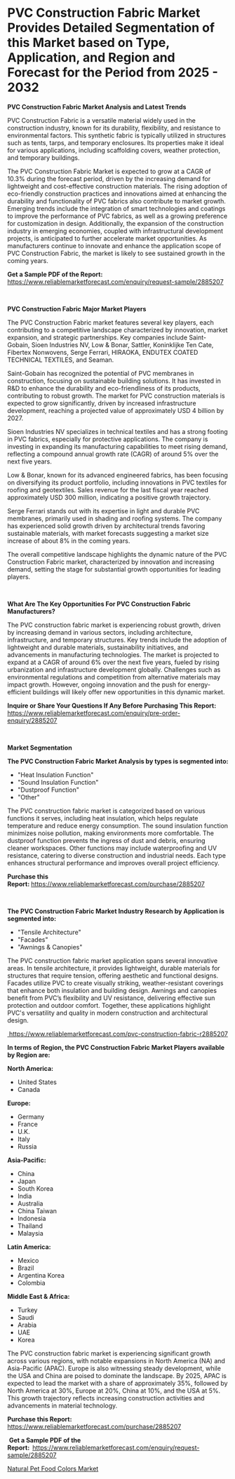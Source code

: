 <p><h1>PVC Construction Fabric Market Provides Detailed Segmentation of this Market based on Type, Application, and Region and Forecast for the Period from 2025 - 2032</h1></p><p><strong>PVC Construction Fabric Market Analysis and Latest Trends</strong></p>
<p><p>PVC Construction Fabric is a versatile material widely used in the construction industry, known for its durability, flexibility, and resistance to environmental factors. This synthetic fabric is typically utilized in structures such as tents, tarps, and temporary enclosures. Its properties make it ideal for various applications, including scaffolding covers, weather protection, and temporary buildings.</p><p>The PVC Construction Fabric Market is expected to grow at a CAGR of 10.3% during the forecast period, driven by the increasing demand for lightweight and cost-effective construction materials. The rising adoption of eco-friendly construction practices and innovations aimed at enhancing the durability and functionality of PVC fabrics also contribute to market growth. Emerging trends include the integration of smart technologies and coatings to improve the performance of PVC fabrics, as well as a growing preference for customization in design. Additionally, the expansion of the construction industry in emerging economies, coupled with infrastructural development projects, is anticipated to further accelerate market opportunities. As manufacturers continue to innovate and enhance the application scope of PVC Construction Fabric, the market is likely to see sustained growth in the coming years.</p></p>
<p><strong>Get a Sample PDF of the Report:&nbsp;</strong> <a href="https://www.reliablemarketforecast.com/enquiry/request-sample/2885207?utm_campaign=3049&utm_medium=2&utm_source=Github&utm_content=ia&utm_term=13032025&utm_id=pvc-construction-fabric">https://www.reliablemarketforecast.com/enquiry/request-sample/2885207</a></p>
<p>&nbsp;</p>
<p><strong>PVC Construction Fabric Major Market Players</strong></p>
<p><p>The PVC Construction Fabric market features several key players, each contributing to a competitive landscape characterized by innovation, market expansion, and strategic partnerships. Key companies include Saint-Gobain, Sioen Industries NV, Low & Bonar, Sattler, Koninklijke Ten Cate, Fibertex Nonwovens, Serge Ferrari, HIRAOKA, ENDUTEX COATED TECHNICAL TEXTILES, and Seaman.</p><p>Saint-Gobain has recognized the potential of PVC membranes in construction, focusing on sustainable building solutions. It has invested in R&D to enhance the durability and eco-friendliness of its products, contributing to robust growth. The market for PVC construction materials is expected to grow significantly, driven by increased infrastructure development, reaching a projected value of approximately USD 4 billion by 2027.</p><p>Sioen Industries NV specializes in technical textiles and has a strong footing in PVC fabrics, especially for protective applications. The company is investing in expanding its manufacturing capabilities to meet rising demand, reflecting a compound annual growth rate (CAGR) of around 5% over the next five years.</p><p>Low & Bonar, known for its advanced engineered fabrics, has been focusing on diversifying its product portfolio, including innovations in PVC textiles for roofing and geotextiles. Sales revenue for the last fiscal year reached approximately USD 300 million, indicating a positive growth trajectory.</p><p>Serge Ferrari stands out with its expertise in light and durable PVC membranes, primarily used in shading and roofing systems. The company has experienced solid growth driven by architectural trends favoring sustainable materials, with market forecasts suggesting a market size increase of about 8% in the coming years.</p><p>The overall competitive landscape highlights the dynamic nature of the PVC Construction Fabric market, characterized by innovation and increasing demand, setting the stage for substantial growth opportunities for leading players.</p></p>
<p>&nbsp;</p>
<p><strong>What Are The Key Opportunities For PVC Construction Fabric Manufacturers?</strong></p>
<p><p>The PVC construction fabric market is experiencing robust growth, driven by increasing demand in various sectors, including architecture, infrastructure, and temporary structures. Key trends include the adoption of lightweight and durable materials, sustainability initiatives, and advancements in manufacturing technologies. The market is projected to expand at a CAGR of around 6% over the next five years, fueled by rising urbanization and infrastructure development globally. Challenges such as environmental regulations and competition from alternative materials may impact growth. However, ongoing innovation and the push for energy-efficient buildings will likely offer new opportunities in this dynamic market.</p></p>
<p><strong>Inquire or Share Your Questions If Any Before Purchasing This Report:</strong> <a href="https://www.reliablemarketforecast.com/enquiry/pre-order-enquiry/2885207?utm_campaign=3049&utm_medium=2&utm_source=Github&utm_content=ia&utm_term=13032025&utm_id=pvc-construction-fabric">https://www.reliablemarketforecast.com/enquiry/pre-order-enquiry/2885207</a></p>
<p>&nbsp;</p>
<p><strong>Market Segmentation</strong></p>
<p><strong>The PVC Construction Fabric Market Analysis by types is segmented into:</strong></p>
<p><ul><li>"Heat Insulation Function"</li><li>"Sound Insulation Function"</li><li>"Dustproof Function"</li><li>"Other"</li></ul></p>
<p><p>The PVC construction fabric market is categorized based on various functions it serves, including heat insulation, which helps regulate temperature and reduce energy consumption. The sound insulation function minimizes noise pollution, making environments more comfortable. The dustproof function prevents the ingress of dust and debris, ensuring cleaner workspaces. Other functions may include waterproofing and UV resistance, catering to diverse construction and industrial needs. Each type enhances structural performance and improves overall project efficiency.</p></p>
<p><strong>Purchase this Report:&nbsp;</strong><a href="https://www.reliablemarketforecast.com/purchase/2885207?utm_campaign=3049&utm_medium=2&utm_source=Github&utm_content=ia&utm_term=13032025&utm_id=pvc-construction-fabric">https://www.reliablemarketforecast.com/purchase/2885207</a></p>
<p>&nbsp;</p>
<p><strong>The PVC Construction Fabric Market Industry Research by Application is segmented into:</strong></p>
<p><ul><li>"Tensile Architecture"</li><li>"Facades"</li><li>"Awnings & Canopies"</li></ul></p>
<p><p>The PVC construction fabric market application spans several innovative areas. In tensile architecture, it provides lightweight, durable materials for structures that require tension, offering aesthetic and functional designs. Facades utilize PVC to create visually striking, weather-resistant coverings that enhance both insulation and building design. Awnings and canopies benefit from PVC’s flexibility and UV resistance, delivering effective sun protection and outdoor comfort. Together, these applications highlight PVC's versatility and quality in modern construction and architectural design.</p></p>
<p><a href="https://www.reliablemarketforecast.com/pvc-construction-fabric-r2885207?utm_campaign=3049&utm_medium=2&utm_source=Github&utm_content=ia&utm_term=13032025&utm_id=pvc-construction-fabric">&nbsp;https://www.reliablemarketforecast.com/pvc-construction-fabric-r2885207</a></p>
<p><strong>In terms of Region, the PVC Construction Fabric Market Players available by Region are:</strong></p>
<p>
    <p> <strong> North America: </strong>
        <ul>
            <li>United States</li>
            <li>Canada</li>
        </ul>
        </p> 
    <p> <strong> Europe: </strong>
        <ul>
            <li>Germany</li>
            <li>France</li>
            <li>U.K.</li>
            <li>Italy</li>
            <li>Russia</li>
        </ul>
        </p> 
    <p> <strong> Asia-Pacific: </strong>
        <ul>
            <li>China</li>
            <li>Japan</li>
            <li>South Korea</li>
            <li>India</li>
            <li>Australia</li>
            <li>China Taiwan</li>
            <li>Indonesia</li>
            <li>Thailand</li>
            <li>Malaysia</li>
        </ul>
        </p> 
    <p> <strong> Latin America: </strong>
        <ul>
            <li>Mexico</li>
            <li>Brazil</li>
            <li>Argentina Korea</li>
            <li>Colombia</li>
        </ul>
        </p> 
    <p> <strong> Middle East & Africa: </strong>
        <ul>
            <li>Turkey</li>
            <li>Saudi</li>
            <li>Arabia</li>
            <li>UAE</li>
            <li>Korea</li>
        </ul>
    </p>
    </p>
<p><p>The PVC construction fabric market is experiencing significant growth across various regions, with notable expansions in North America (NA) and Asia-Pacific (APAC). Europe is also witnessing steady development, while the USA and China are poised to dominate the landscape. By 2025, APAC is expected to lead the market with a share of approximately 35%, followed by North America at 30%, Europe at 20%, China at 10%, and the USA at 5%. This growth trajectory reflects increasing construction activities and advancements in material technology.</p></p>
<p><strong>Purchase this Report: </strong><a href="https://www.reliablemarketforecast.com/purchase/2885207?utm_campaign=3049&utm_medium=2&utm_source=Github&utm_content=ia&utm_term=13032025&utm_id=pvc-construction-fabric">https://www.reliablemarketforecast.com/purchase/2885207</a></p>
<p>&nbsp;<strong>Get a Sample PDF of the Report:&nbsp;&nbsp;</strong><a href="https://www.reliablemarketforecast.com/enquiry/request-sample/2885207?utm_campaign=3049&utm_medium=2&utm_source=Github&utm_content=ia&utm_term=13032025&utm_id=pvc-construction-fabric">https://www.reliablemarketforecast.com/enquiry/request-sample/2885207</a></p>
<p><strong></strong></p>
<p><p><a href="https://github.com/popupioo/Market-Research-Report-List-1/blob/main/natural-pet-food-colors-market.md?utm_campaign=3049&utm_medium=2&utm_source=Github&utm_content=ia&utm_term=13032025&utm_id=pvc-construction-fabric">Natural Pet Food Colors Market</a></p></p>